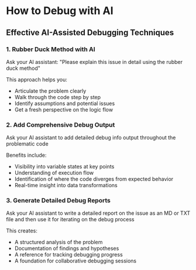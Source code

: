 # How to Debug with AI

## Effective AI-Assisted Debugging Techniques

### 1. Rubber Duck Method with AI
Ask your AI assistant: "Please explain this issue in detail using the rubber duck method"

This approach helps you:
- Articulate the problem clearly
- Walk through the code step by step
- Identify assumptions and potential issues
- Get a fresh perspective on the logic flow

### 2. Add Comprehensive Debug Output
Ask your AI assistant to add detailed debug info output throughout the problematic code

Benefits include:
- Visibility into variable states at key points
- Understanding of execution flow
- Identification of where the code diverges from expected behavior
- Real-time insight into data transformations

### 3. Generate Detailed Debug Reports
Ask your AI assistant to write a detailed report on the issue as an MD or TXT file and then use it for iterating on the debug process

This creates:
- A structured analysis of the problem
- Documentation of findings and hypotheses
- A reference for tracking debugging progress
- A foundation for collaborative debugging sessions